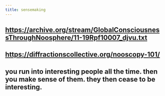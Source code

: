 ```yaml
---
title: sensemaking
---
```


## https://archive.org/stream/GlobalConsciousnessThroughNoosphere/11-19Rpf10007_djvu.txt

## https://diffractionscollective.org/nooscopy-101/
## you run into interesting people all the time. then you make sense of them. they then cease to be interesting.
